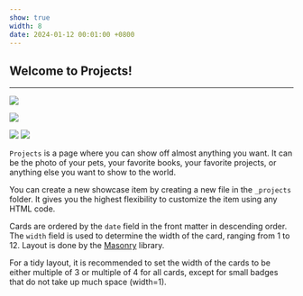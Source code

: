 ```yaml
---
show: true
width: 8
date: 2024-01-12 00:01:00 +0800
---
```


<div class="p-4">
    <h2>Welcome to Projects!</h2>
    <hr />
<img data-src="{{ 'assets/logo/logo_JSMC.png' | relative_url }}" 
     class="lazy custom-logo rounded-top" 
     src="{{ '/assets/images/empty_300x200.png' | relative_url }}">

<img data-src="{{ 'assets/logo/logo_ICE.png' | relative_url }}" 
     class="lazy custom-logo rounded-top" 
     src="{{ '/assets/images/empty_300x200.png' | relative_url }}">
    
<img data-src="{{ 'assets/logo/logo_JSMC.png' | relative_url }}" class="lazy w-25 rounded-top" src="{{ '/assets/images/empty_300x200.png' | relative_url }}">
<img data-src="{{ 'assets/logo/logo_ICE.png' | relative_url }}" class="lazy w-25 rounded-top" src="{{ '/assets/images/empty_300x200.png' | relative_url }}">
    <p>
        <code>Projects</code> is a page where you can show off almost anything you want. It can be the photo of your pets, your favorite books, your favorite projects, or anything else you want to show to the world.
    </p>
    <p>
        You can create a new showcase item by creating a new file in the <code>_projects</code> folder. It gives you the highest flexibility to customize the item using any HTML code.
    </p>
    <p>
        Cards are ordered by the <code>date</code> field in the front matter in descending order. The <code>width</code> field is used to determine the width of the card, ranging from 1 to 12.
        Layout is done by the <a href="https://masonry.desandro.com/" target="_blank">Masonry</a> library.
    </p>
    <p>
        For a tidy layout, it is recommended to set the width of the cards to be either multiple of 3 or multiple of 4 for all cards, except for small badges that do not take up much space (width=1).
    </p>
</div>
